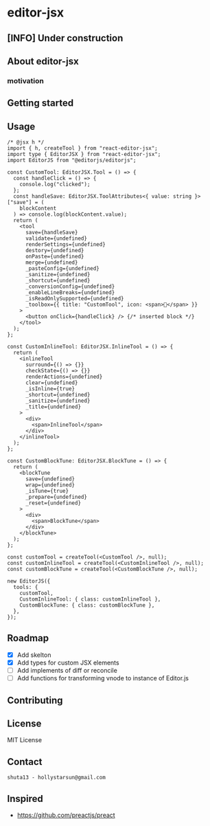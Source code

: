 # editor-jsx

## [INFO] Under construction

## About editor-jsx

### motivation

## Getting started

## Usage

```tsx
/* @jsx h */
import { h, createTool } from "react-editor-jsx";
import type { EditorJSX } from "react-editor-jsx";
import EditorJS from "@editorjs/editorjs";

const CustomTool: EditorJSX.Tool = () => {
  const handleClick = () => {
    console.log("clicked");
  };
  const handleSave: EditorJSX.ToolAttributes<{ value: string }>["save"] = (
    blockContent
  ) => console.log(blockContent.value);
  return (
    <tool
      save={handleSave}
      validate={undefined}
      renderSettings={undefined}
      destory={undefined}
      onPaste={undefined}
      merge={undefined}
      _pasteConfig={undefined}
      _sanitize={undefined}
      _shortcut={undefined}
      _conversionConfig={undefined}
      _enableLineBreaks={undefined}
      _isReadOnlySupported={undefined}
      _toolbox={{ title: "CustomTool", icon: <span>🔮</span> }}
    >
      <button onClick={handleClick} /> {/* inserted block */}
    </tool>
  );
};

const CustomInlineTool: EditorJSX.InlineTool = () => {
  return (
    <inlineTool
      surround={() => {}}
      checkState={() => {}}
      renderActions={undefined}
      clear={undefined}
      _isInline={true}
      _shortcut={undefined}
      _sanitize={undefined}
      _title={undefined}
    >
      <div>
        <span>InlineTool</span>
      </div>
    </inlineTool>
  );
};

const CustomBlockTune: EditorJSX.BlockTune = () => {
  return (
    <blockTune
      save={undefined}
      wrap={undefined}
      _isTune={true}
      _prepare={undefined}
      _reset={undefined}
    >
      <div>
        <span>BlockTune</span>
      </div>
    </blockTune>
  );
};

const customTool = createTool(<CustomTool />, null);
const customInlineTool = createTool(<CustomInlineTool />, null);
const customBlockTune = createTool(<CustomBlockTune />, null);

new EditorJS({
  tools: {
    customTool,
    CustomInlineTool: { class: customInlineTool },
    CustomBlockTune: { class: customBlockTune },
  },
});
```

## Roadmap

- [x] Add skelton
- [x] Add types for custom JSX elements
- [ ] Add implements of diff or reconcile
- [ ] Add functions for transforming vnode to instance of Editor.js

## Contributing

## License

MIT License

## Contact

`shuta13 - hollystarsun@gmail.com`

## Inspired

- https://github.com/preactjs/preact
<!-- ref. https://github.com/othneildrew/Best-README-Template/blob/master/README.md -->
